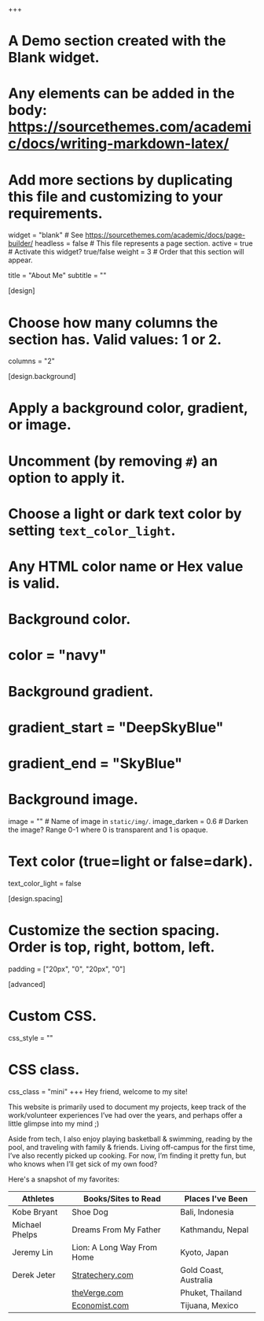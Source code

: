 +++
# A Demo section created with the Blank widget.
# Any elements can be added in the body: https://sourcethemes.com/academic/docs/writing-markdown-latex/
# Add more sections by duplicating this file and customizing to your requirements.

widget = "blank"  # See https://sourcethemes.com/academic/docs/page-builder/
headless = false  # This file represents a page section.
active = true # Activate this widget? true/false
weight = 3  # Order that this section will appear.

title = "About Me"
subtitle = ""

[design]
  # Choose how many columns the section has. Valid values: 1 or 2.
  columns = "2"

[design.background]
  # Apply a background color, gradient, or image.
  #   Uncomment (by removing `#`) an option to apply it.
  #   Choose a light or dark text color by setting `text_color_light`.
  #   Any HTML color name or Hex value is valid.

  # Background color.
  # color = "navy"
  
  # Background gradient.
  # gradient_start = "DeepSkyBlue"
  # gradient_end = "SkyBlue"
  
  # Background image.
  image = ""  # Name of image in `static/img/`.
  image_darken = 0.6  # Darken the image? Range 0-1 where 0 is transparent and 1 is opaque.

  # Text color (true=light or false=dark).
  text_color_light = false

[design.spacing]
  # Customize the section spacing. Order is top, right, bottom, left.
  padding = ["20px", "0", "20px", "0"]

[advanced]
 # Custom CSS. 
 css_style = ""
 
 # CSS class.
 css_class = "mini"
+++
Hey friend, welcome to my site!

This website is primarily used to document my projects, keep track of the work/volunteer experiences I’ve had over the years, and perhaps offer a little glimpse into my mind ;) 

Aside from tech, I also enjoy playing basketball & swimming, reading by the pool, and traveling with family & friends. Living off-campus for the first time, I’ve also recently picked up cooking. For now, I’m finding it pretty fun, but who knows when I’ll get sick of my own food?

Here's a snapshot of my favorites:

Athletes      | Books/Sites to Read                        | Places I've Been
---           |                                        --- | ---
Kobe Bryant   | Shoe Dog                                   | Bali, Indonesia
Michael Phelps| Dreams From My Father                      | Kathmandu, Nepal
Jeremy Lin    | Lion: A Long Way From Home                 | Kyoto, Japan
Derek Jeter   | [Stratechery.com](https://stratechery.com/)| Gold Coast, Australia
              | [theVerge.com](https://www.theverge.com/)  | Phuket, Thailand
              | [Economist.com](https://www.economist.com/)| Tijuana, Mexico


